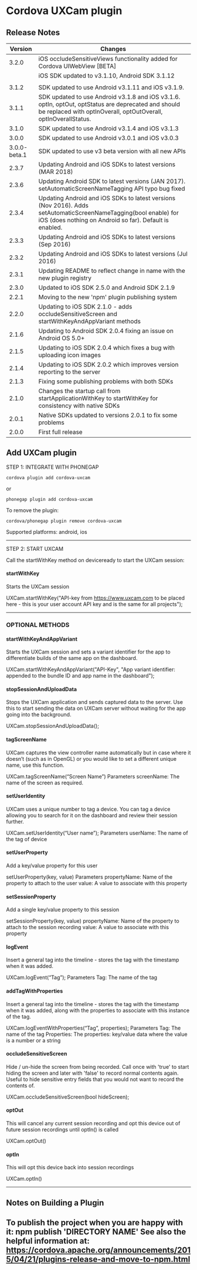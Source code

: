 
# Cordova UXCam plugin

## Release Notes ##

Version	        | Changes
----------------|--------
3.2.0	        | iOS occludeSensitiveViews functionality added for Cordova UIWebView [BETA]
				| iOS SDK updated to v3.1.10, Android SDK 3.1.12
				|
3.1.2           | SDK updated to use Android v3.1.11 and iOS v3.1.9.
3.1.1           | SDK updated to use Android v3.1.8 and iOS v3.1.6. optIn, optOut, optStatus are deprecated and should be replaced with optInOverall, optOutOverall, optInOverallStatus.
3.1.0           | SDK updated to use Android v3.1.4 and iOS v3.1.3
3.0.0           | SDK updated to use Android v3.0.1 and iOS v3.0.3
3.0.0-beta.1    | SDK updated to use v3 beta version with all new APIs
2.3.7	        | Updating Android and iOS SDKs to latest versions (MAR 2018)
2.3.6	        | Updating Android SDK to latest versions (JAN 2017). setAutomaticScreenNameTagging API typo bug fixed
2.3.4	        | Updating Android and iOS SDKs to latest versions (Nov 2016). Adds setAutomaticScreenNameTagging(bool enable) for iOS (does nothing on Android so far). Default is enabled.
2.3.3	        | Updating Android and iOS SDKs to latest versions (Sep 2016)
2.3.2	        | Updating Android and iOS SDKs to latest versions (Jul 2016)
2.3.1	        | Updating README to reflect change in name with the new plugin registry
2.3.0	        | Updated to iOS SDK 2.5.0 and Android SDK 2.1.9
2.2.1	        | Moving to the new 'npm' plugin publishing system
2.2.0	        | Updating to iOS SDK 2.1.0 - adds occludeSensitiveScreen and startWithKeyAndAppVariant methods
2.1.6	        | Updating to Android SDK 2.0.4 fixing an issue on Android OS 5.0+
2.1.5	        | Updating to iOS SDK 2.0.4 which fixes a bug with uploading icon images
2.1.4	        | Updating to iOS SDK 2.0.2 which improves version reporting to the server
2.1.3	        | Fixing some publishing problems with both SDKs
2.1.0	        | Changes the startup call from startApplicationWithKey to startWithKey for consistency with native SDKs
2.0.1	        | Native SDKs updated to versions 2.0.1 to fix some problems
2.0.0	        | First full release


## Add UXCam plugin

STEP 1: INTEGRATE  WITH PHONEGAP

    cordova plugin add cordova-uxcam

or

    phonegap plugin add cordova-uxcam
  

To remove the plugin: 

    cordova/phonegap plugin remove cordova-uxcam


Supported platforms: android, ios

---

STEP 2: START UXCAM

Call the startWithKey method on deviceready to start the UXCam session:

#### startWithKey
Starts the UXCam session

UXCam.startWithKey("API-key from https://www.uxcam.com to be placed here - this is your user account API key and is the same for all projects");

---

### OPTIONAL METHODS

#### startWithKeyAndAppVariant
Starts the UXCam session and sets a variant identifier for the app to differentiate builds of the same app on the dashboard.

UXCam.startWithKeyAndAppVariant("API-Key", "App variant identifier: appended to the bundle ID and app name in the dashboard");


#### stopSessionAndUploadData 
Stops the UXCam application and sends captured data to the server. Use this to start sending the data on UXCam server without waiting for the app going into the background.

UXCam.stopSessionAndUploadData();


#### tagScreenName
UXCam captures the view controller name automatically but in case where it doesn’t (such as in OpenGL) or you would like to set a different unique name, use this function.

UXCam.tagScreenName(“Screen Name”)
Parameters 
screenName: The name of the screen as required.


#### setUserIdentity
UXCam uses a unique number to tag a device. You can tag a device allowing you to search for it on the dashboard and review their session further.

UXCam.setUserIdentity(“User name”);
Parameters 
userName: The name of the tag of device

#### setUserProperty
Add a key/value property for this user

setUserProperty(key, value)
Parameters
propertyName: Name of the property to attach to the user
value: A value to associate with this property

#### setSessionProperty
Add a single key/value property to this session

setSessionProperty(key, value)
propertyName: Name of the property to attach to the session recording
value: A value to associate with this property

#### logEvent
Insert a general tag into the timeline - stores the tag with the timestamp when it was added. 

UXCam.logEvent(“Tag”);
Parameters 
Tag: The name of the tag

#### addTagWithProperties

Insert a general tag into the timeline - stores the tag with the timestamp when it was added, along with the properties to associate with this instance of the tag. 

UXCam.logEventWithProperties(“Tag”, properties);
Parameters 
Tag: The name of the tag
Properties: The properties: key/value data where the value is a number or a string 

#### occludeSensitiveScreen
Hide / un-hide the screen from being recorded. Call once with 'true' to start hiding the screen and later with 'false' to record normal contents again.
Useful to hide sensitive entry fields that you would not want to record the contents of.

UXCam.occludeSensitiveScreen(bool hideScreen);

#### optOut
This will cancel any current session recording and opt this device out of future session recordings until optIn() is called

UXCam.optOut()

#### optIn
This will opt this device back into session recordings

UXCam.optIn()

---

## Notes on Building a Plugin ##

To publish the project when you are happy with it: npm publish 'DIRECTORY NAME'
See also the helpful information at: https://cordova.apache.org/announcements/2015/04/21/plugins-release-and-move-to-npm.html
-- 

